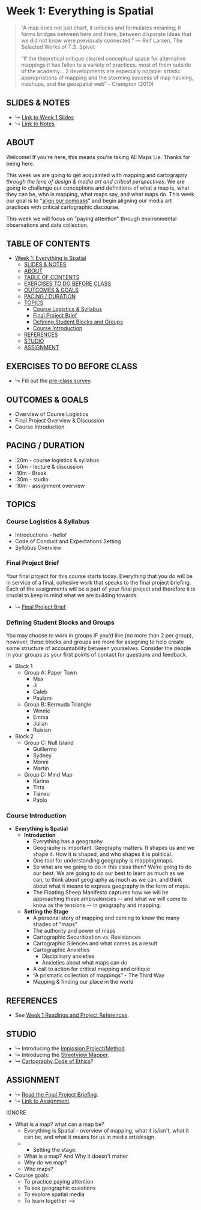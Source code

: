 # Week 1: Everything is Spatial

> “A map does not just chart, it unlocks and formulates meaning; it forms bridges between here and there, between disparate ideas that we did not know were previously connected.” ― Reif Larsen, The Selected Works of T.S. Spivet 
> 
> “If the theoretical critique cleared conceptual space for alternative mappings it has fallen to a variety of practices, most of them outside of the academy… 2 developments are especially notable: artistic appropriations of mapping and the storming success of map hacking, mashups, and the geospatial web” - Crampton (2010)

## SLIDES & NOTES
* ↳ [Link to Week 1 Slides](https://docs.google.com/presentation/d/1-siDyOb3lswuyA8C61EDtqBf8eIw4jGAtrlGx7o3NWI/edit?usp=sharing)
* ↳ [Link to Notes](https://docs.google.com/document/d/1Eh7NamHQQ8GW5zhG6vMBfZKNen9LYZduoy5Tl7ETjPA/edit?usp=sharing)

## ABOUT

Welcome! If you're here, this means you're taking All Maps Lie. Thanks for being here.

This week we are going to get acquainted with mapping and cartography *through the lens of design & media art and critical perspectives*. We are going to challenge our conceptions and definitions of what a map is, what they can be, who is mapping, what maps say, and what maps do. This week our goal is to "[align our compass](http://www.wordsinspace.net/mapsmedia/fall2018/portfolio/august-29-calibrating-the-compass/)" and begin aligning our media art practices with critical cartographic discourse.

This week we will focus on "paying attention" through environmental observations and data collection.

## TABLE OF CONTENTS

- [Week 1: Everything is Spatial](#week-1-everything-is-spatial)
  - [SLIDES & NOTES](#slides--notes)
  - [ABOUT](#about)
  - [TABLE OF CONTENTS](#table-of-contents)
  - [EXERCISES TO DO BEFORE CLASS](#exercises-to-do-before-class)
  - [OUTCOMES & GOALS](#outcomes--goals)
  - [PACING / DURATION](#pacing--duration)
  - [TOPICS](#topics)
    - [Course Logistics & Syllabus](#course-logistics--syllabus)
    - [Final Project Brief](#final-project-brief)
    - [Defining Student Blocks and Groups](#defining-student-blocks-and-groups)
    - [Course Introduction](#course-introduction)
  - [REFERENCES](#references)
  - [STUDIO](#studio)
  - [ASSIGNMENT](#assignment)

## EXERCISES TO DO BEFORE CLASS

* ↳ Fill out the [pre-class survey](https://forms.gle/sQ1E9ywrJxbDskVL7).

## OUTCOMES & GOALS

* Overview of Course Logistics
* Final Project Overview & Discussion
* Course Introduction

## PACING / DURATION

* :20m - course logistics & syllabus
* :50m - lecture & discussion
* :10m - Break
* :30m - studio
* :10m - assignment overview


## TOPICS

### Course Logistics & Syllabus

* Introductions - hello!
* Code of Conduct and Expectations Setting
* Syllabus Overview

### Final Project Brief

Your final project for this course starts today. Everything that you do will be in service of a final, cohesive work that speaks to the final project briefing. Each of the assignments will be a part of your final project and therefore it is crucial to keep in mind what we are building towards. 

* ↳ [Final Project Brief](../assignments/final-project.md)


### Defining Student Blocks and Groups

You may choose to work in groups IF you'd like (no more than 2 per group), however, these blocks and groups are more for assigning to help create some structure of accountability between yourselves. Consider the people in your groups as your first points of contact for questions and feedback. 

* Block 1
  * Group A: Paper Town
    * Max
    * Ji
    * Caleb
    * Paulami
  * Group B: Bermuda Triangle
    * Winnie
    * Emma
    * Julian
    * Ruixian
* Block 2
  * Group C: Null Island
    * Guillermo
    * Sydney
    * Monni
    * Martin
  * Group D: Mind Map
    * Karina
    * Tirta
    * Tianxu
    * Pablo


### Course Introduction

* **Everything is Spatial**
  * **Introduction**
    * Everything has a geography.
    * Geography is important. Geography matters. It shapes us and we shape it. How it is shaped, and who shapes it is political. 
    * One tool for understanding geography is mapping/maps. 
    * So what are we going to do in this class then? We’re going to do our best. We are going to do our best to learn as much as we can, to think about geography as much as we can, and think about what it means to express geography in the form of maps. 
    * The Floating Sheep Manifesto captures how we will be approaching these ambivalencies -- and what we will come to know as the tensions -- in geography and mapping. 
  * **Setting the Stage**
    * A personal story of mapping and coming to know the many shades of "maps"
    * The authority and power of maps
    * Cartographic Securitization vs. Resistances
    * Cartographic Silences and what comes as a result
    * Cartographic Anxieties
      * Disciplinary anxieties
      * Anxieties about what maps can do
    * A call to action for critical mapping and critique
    * “A prismatic collection of mappings” - The Third Way
    * Mapping & finding our place in the world 


## REFERENCES

* See [Week 1 Readings and Project References](../BIBLIOGRAPHY.md#week-01-everything-is-spatial).

## STUDIO

<!-- * ↳ [Link to Studio](../guides/paying-attention-guide.md). -->
* ↳ Introducing the [Implosion Project/Method](https://journal.culanth.org/index.php/ca/article/view/ca29.2.09/301).
* ↳ Introducing the [Streetview Mapper](https://streetview-mapper.org).
* ↳ [Cartography Code of Ethics](https://github.com/joeyklee/carto-code-of-ethics)?

## ASSIGNMENT

* ↳ [Read the Final Project Briefing](../assignments/final-project.md).
* ↳ [Link to Assignment](../assignments/assignment_01.md).




<!-- 


<!-- We will be exploring the following concepts in today's class:
* Key concepts:
  * "Situated Knowledges"
  * Production of Space
* We will ask:
  * What is a map? who maps? and to what end?
* We will see exampples of:
    * Reference maps
    * Thematic maps -->


<!-- * Situating "mapping"
  * Who maps? 
  * What is being mapped? 
  * and to what ends?
* Situating our approach: Artists shaping (and being shaped by) spatial media
  * Why are we are mapping?
  * What will we be mapping?
  * How will we be mapping? -->


IGNORE
* What is a map? what can a map be?
  * Everything is Spatial - overview of mapping, what it is/isn't, what it can be, and what it means for us in media art/design.
  * * Setting the stage:
  * What is a map? And Why it doesn't matter
  * Why do we map?
  * Who maps?
* Course goals:
  * To practice paying attention 
  * To ask geographic questions 
  * To explore spatial media
  * To learn together
 -->